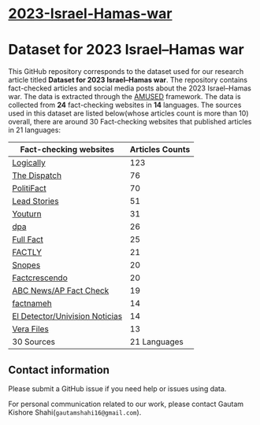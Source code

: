 # [2023-Israel-Hamas-war](https://en.wikipedia.org/wiki/2023_Israel%E2%80%93Hamas_war)

# Dataset for 2023 Israel–Hamas war

This GitHub repository corresponds to the dataset used for our research article titled **Dataset for 2023 Israel–Hamas war**. The repository contains fact-checked articles and social media posts about the 2023 Israel–Hamas war. The data is extracted through the [AMUSED](https://link.springer.com/chapter/10.1007/978-3-031-10525-8_23) framework. The data is collected from **24** fact-checking websites in **14** languages. The sources used in this dataset are listed below(whose articles count is more than 10) overall, there are around 30 Fact-checking websites that published articles in 21 languages:

|Fact-checking websites|Articles Counts|
|--|--|
|[Logically](www.logically.ai/)|123 |
|[The Dispatch](www.thedispatch.com)| 76|
|[PolitiFact](www.politifact.com)| 70|
|[Lead Stories](www.leadstories.com)| 51|
|[Youturn](www.youturn.in)| 31|
|[dpa](www.dpa-factcheking.com)| 26|
|[Full Fact](www.fullfact.org)|25|
|[FACTLY](www.factly.in)|  21|
|[Snopes](www.snopes.com)|  20|
|[Factcrescendo](www.factcrescendo.com)| 20|
|[ABC News/AP Fact Check](www.apnews.com.com)|  19|
|[factnameh](www.factnameh.com)|  14|
|[El Detector/Univision Noticias](www.univision.com)|  14|
|[Vera Files](www.verafiles.org)|  13|
|30 Sources| 21 Languages |563|


<!-- 
#### How do I cite this work?

For now, cite [ICWSM Workshop paper](http://workshop-proceedings.icwsm.org/pdf/2020_14.pdf):

```
@article{shahifakecovid,
  title={FakeCovid-A Multilingual Cross-domain Fact Check News Dataset for COVID-19},
  author={Shahi, Gautam Kishore and Nandini, Durgesh}
}
```
-->

## Contact information

Please submit a GitHub issue if you need help or issues using data.

For personal communication related to our work, please contact Gautam Kishore Shahi(`gautamshahi16@gmail.com`).


